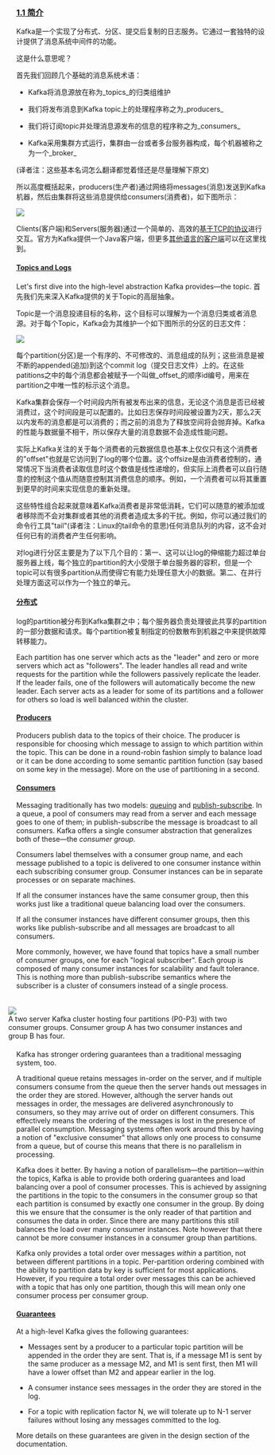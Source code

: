 ### [1.1 简介](:introduction)

Kafka是一个实现了分布式、分区、提交后复制的日志服务。它通过一套独特的设计提供了消息系统中间件的功能。

这是什么意思呢？

首先我们回顾几个基础的消息系统术语：

* Kafka将消息源放在称为_topics_的归类组维护

* 我们将发布消息到Kafka topic上的处理程序称之为_producers_

* 我们将订阅topic并处理消息源发布的信息的程序称之为_consumers_

* Kafka采用集群方式运行，集群由一台或者多台服务器构成，每个机器被称之为一个_broker_

(译者注：这些基本名词怎么翻译都觉着怪还是尽量理解下原文)

所以高度概括起来，producers(生产者)通过网络将messages(消息)发送到Kafka机器，然后由集群将这些消息提供给consumers(消费者)，如下图所示：

![](/images/producer_consumer.png)

Clients(客户端)和Servers(服务器)通过一个简单的、高效的[基于TCP的协议](https://kafka.apache.org/protocol.html)进行交互。官方为Kafka提供一个Java客户端，但更多[其他语言的客户端](https://cwiki.apache.org/confluence/display/KAFKA/Clients)可以在这里找到。

#### [Topics and Logs](#intro_topics)

Let's first dive into the high-level abstraction Kafka provides—the topic.
首先我们先来深入Kafka提供的关于Topic的高层抽象。

Topic是一个消息投递目标的名称，这个目标可以理解为一个消息归类或者消息源。对于每个Topic，Kafka会为其维护一个如下图所示的分区的日志文件：


![](/images/log_anatomy.png)

每个partition(分区)是一个有序的、不可修改的、消息组成的队列；这些消息是被不断的appended(追加)到这个commit log（提交日志文件）上的。在这些patitions之中的每个消息都会被赋予一个叫做_offset_的顺序id编号，用来在partition之中唯一性的标示这个消息。

Kafka集群会保存一个时间段内所有被发布出来的信息，无论这个消息是否已经被消费过，这个时间段是可以配置的。比如日志保存时间段被设置为2天，那么2天以内发布的消息都是可以消费的；而之前的消息为了释放空间将会抛弃掉。Kafka的性能与数据量不相干，所以保存大量的消息数据不会造成性能问题。

实际上Kafka关注的关于每个消费者的元数据信息也基本上仅仅只有这个消费者的"offset"也就是它访问到了log的哪个位置。这个offsize是由消费者控制的，通常情况下当消费者读取信息时这个数值是线性递增的，但实际上消费者可以自行随意的控制这个值从而随意控制其消费信息的顺序。例如，一个消费者可以将其重置到更早的时间来实现信息的重新处理。

这些特性组合起来就意味着Kafka消费者是非常低消耗，它们可以随意的被添加或者移除而不会对集群或者其他的消费者造成太多的干扰。例如，你可以通过我们的命令行工具"tail"(译者注：Linux的tail命令的意思)任何消息队列的内容，这不会对任何已有的消费者产生任何影响。

对log进行分区主要是为了以下几个目的：第一、这可以让log的伸缩能力超过单台服务器上线，每个独立的partition的大小受限于单台服务器的容积，但是一个topic可以有很多partition从而使得它有能力处理任意大小的数据。第二、在并行处理方面这可以作为一个独立的单元。

#### [分布式](#intro_distribution)

log的partition被分布到Kafka集群之中；每个服务器负责处理彼此共享的partition的一部分数据和请求。每个partition被复制指定的份数散布到机器之中来提供故障转移能力。


Each partition has one server which acts as the "leader" and zero or more servers which act as "followers". The leader handles all read and write requests for the partition while the followers passively replicate the leader. If the leader fails, one of the followers will automatically become the new leader. Each server acts as a leader for some of its partitions and a follower for others so load is well balanced within the cluster.



#### [Producers](#intro_producers)



Producers publish data to the topics of their choice. The producer is responsible for choosing which message to assign to which partition within the topic. This can be done in a round-robin fashion simply to balance load or it can be done according to some semantic partition function \(say based on some key in the message\). More on the use of partitioning in a second.



#### [Consumers](#intro_consumers)



Messaging traditionally has two models: [queuing](http://en.wikipedia.org/wiki/Message_queue) and [publish-subscribe](http://en.wikipedia.org/wiki/Publish%E2%80%93subscribe_pattern). In a queue, a pool of consumers may read from a server and each message goes to one of them; in publish-subscribe the message is broadcast to all consumers. Kafka offers a single consumer abstraction that generalizes both of these—the _consumer group_.



Consumers label themselves with a consumer group name, and each message published to a topic is delivered to one consumer instance within each subscribing consumer group. Consumer instances can be in separate processes or on separate machines.



If all the consumer instances have the same consumer group, then this works just like a traditional queue balancing load over the consumers.



If all the consumer instances have different consumer groups, then this works like publish-subscribe and all messages are broadcast to all consumers.



More commonly, however, we have found that topics have a small number of consumer groups, one for each "logical subscriber". Each group is composed of many consumer instances for scalability and fault tolerance. This is nothing more than publish-subscribe semantics where the subscriber is a cluster of consumers instead of a single process.



<div style="float: right; margin: 20px; width: 500px" class="caption"> <img src="/images/consumer-groups.png"><br> A two server Kafka cluster hosting four partitions (P0-P3) with two consumer groups. Consumer group A has two consumer instances and group B has four.</div>





Kafka has stronger ordering guarantees than a traditional messaging system, too.



A traditional queue retains messages in-order on the server, and if multiple consumers consume from the queue then the server hands out messages in the order they are stored. However, although the server hands out messages in order, the messages are delivered asynchronously to consumers, so they may arrive out of order on different consumers. This effectively means the ordering of the messages is lost in the presence of parallel consumption. Messaging systems often work around this by having a notion of "exclusive consumer" that allows only one process to consume from a queue, but of course this means that there is no parallelism in processing.



Kafka does it better. By having a notion of parallelism—the partition—within the topics, Kafka is able to provide both ordering guarantees and load balancing over a pool of consumer processes. This is achieved by assigning the partitions in the topic to the consumers in the consumer group so that each partition is consumed by exactly one consumer in the group. By doing this we ensure that the consumer is the only reader of that partition and consumes the data in order. Since there are many partitions this still balances the load over many consumer instances. Note however that there cannot be more consumer instances in a consumer group than partitions.



Kafka only provides a total order over messages _within_ a partition, not between different partitions in a topic. Per-partition ordering combined with the ability to partition data by key is sufficient for most applications. However, if you require a total order over messages this can be achieved with a topic that has only one partition, though this will mean only one consumer process per consumer group.



#### [Guarantees](#intro_guarantees)



At a high-level Kafka gives the following guarantees:



* Messages sent by a producer to a particular topic partition will be appended in the order they are sent. That is, if a message M1 is sent by the same producer as a message M2, and M1 is sent first, then M1 will have a lower offset than M2 and appear earlier in the log.

* A consumer instance sees messages in the order they are stored in the log.

* For a topic with replication factor N, we will tolerate up to N-1 server failures without losing any messages committed to the log.



More details on these guarantees are given in the design section of the documentation.


